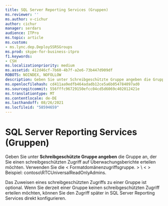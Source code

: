 ```yaml
---
title: SQL Server Reporting Services (Gruppen)
ms.reviewer: ''
ms.author: v-cichur
author: cichur
manager: serdars
audience: ITPro
ms.topic: article
ms.custom:
- ms.lync.dep.DeploySSRSGroups
ms.prod: skype-for-business-itpro
f1.keywords:
- CSH
ms.localizationpriority: medium
ms.assetid: 412d46cf-7b60-4b7f-a2e6-73b447d909df
ROBOTS: NOINDEX, NOFOLLOW
description: Geben Sie unter Schreibgeschützte Gruppe angeben die Gruppe an, der Sie einen schreibgeschützten Zugriff auf Überwachungsberichte erteilen möchten.
ms.openlocfilehash: cd411aa9edfb464adadb12ce5a6b054784097ad0
ms.sourcegitcommit: 556fffc96729150efcc04cd5d6069c402012421e
ms.translationtype: MT
ms.contentlocale: de-DE
ms.lasthandoff: 08/26/2021
ms.locfileid: "58594659"
---
```

# <a name="sql-server-reporting-services-groups"></a>SQL Server Reporting Services (Gruppen)

Geben Sie unter **Schreibgeschützte Gruppe angeben** die Gruppe an, der Sie einen schreibgeschützten Zugriff auf Überwachungsberichte erteilen möchten. Verwenden Sie die &lt; Formatdomänenzugriffsgruppe. &gt; \\ &lt; &gt; Beispiel: contoso\RTCUniversalReadOnlyAdmins.
  
Das Zuweisen eines schreibgeschützten Zugriffs zu einer Gruppe ist optional. Wenn Sie derzeit einer Gruppe keinen schreibgeschützten Zugriff erteilen möchten, können Sie den Zugriff später in SQL Server Reporting Services direkt konfigurieren.
  

